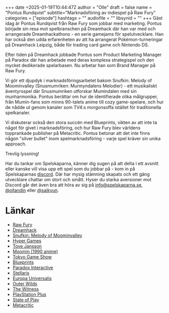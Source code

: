 +++
date =2025-01-19T10:44:47Z
author = "Olle"
draft = false
name = "Pontus Rundqvist"
subtitle="Marknadsföring av indiespel på Raw Fury"
categories = ["episode"]
hashtags = ""
audiofile = ""
libsynid = ""
+++
Gäst idag är Pontus Rundqvist från Raw Fury som jobbar med marketing. Pontus började sin resa mot spelbranschen på Dreamhack där han var med och arrangerade Dreamhackathons - en serie gamejams för spelutvecklare. Han har också den udda erfarenheten av att ha arrangerat Pokémon-turneringar på Dreamhack Leipzig, både för trading card game och Nintendo DS.

Efter tiden på Dreamhack jobbade Pontus som Product Marketing Manager på Paradox där han arbetade med deras komplexa strategispel och den mycket dedikerade spelarbasen. Nu arbetar han som Brand Manager på Raw Fury.

Vi gör ett djupdyk i marknadsföringsarbetet bakom Snufkin: Melody of Moominvalley (Snusmumriken: Murmyndalens Melodier) - ett musikaliskt äventyrsspel där Snusmumriken utforskar Mumindalen med sin munharmonika. Pontus berättar om hur de identifierade olika målgrupper, från Mumin-fans som minns 90-talets anime till cozy game-spelare, och hur de nådde ut genom kanaler som TV4:s morgonsoffa istället för traditionella spelkanaler.

Vi diskuterar också den stora succén med Blueprints, vikten av att inte ta något för givet i marknadsföring, och hur Raw Fury blev världens topprankade publisher på Metacritic. Pontus betonar att det inte finns någon "silver bullet" inom spelmarknadsföring - varje spel kräver sin unika approach.

Trevlig lyssning!

Har du tankar om Spelskaparna, känner dig sugen på att delta i ett avsnitt eller kanske vill visa upp ett spel som du jobbar på - kom in på Spelskaparnas [discord](https://discord.gg/hBHEXss). Där har mysig stämning skapats och ett gäng utvecklare chattar om stort och smått. Hyser du starka aversioner mot Discord går det även bra att höra av sig på info@spelskaparna.se, [@ollandin](https://twitter.com/ollelandin) eller [@saikyun](https://twitter.com/Saikyun).

# Länkar
* [Raw Fury](https://rawfury.com/)
* [Dreamhack](https://dreamhack.com/)
* [Snufkin: Melody of Moominvalley](https://store.steampowered.com/app/1865840/Snufkin_Melody_of_Moominvalley/)
* [Hyper Games](https://hypergames.no/)
* [Tove Jansson](https://en.wikipedia.org/wiki/Tove_Jansson)
* [Moomin (1990 anime)](https://en.wikipedia.org/wiki/Moomin_(1990_TV_series))
* [Tokyo Game Show](https://tgs.nikkeibp.co.jp/tgs/2024/en/)
* [Blueprints](https://store.steampowered.com/app/2155850/Blueprints/)
* [Paradox Interactive](https://www.paradoxinteractive.com/)
* [Stellaris](https://store.steampowered.com/app/281990/Stellaris/)
* [Europa Universalis](https://store.steampowered.com/app/236850/Europa_Universalis_IV/)
* [Outer Wilds](https://store.steampowered.com/app/753640/Outer_Wilds/)
* [The Witness](https://store.steampowered.com/app/210970/The_Witness/)
* [PlayStation Plus](https://www.playstation.com/en-us/ps-plus/)
* [State of Play](https://www.playstation.com/en-us/state-of-play/)
* [Metacritic](https://www.metacritic.com/)